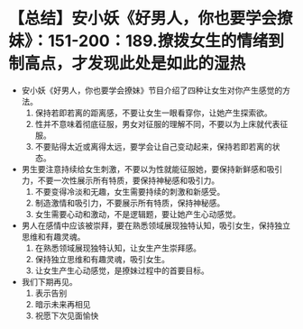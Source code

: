 # 【总结】安小妖《好男人，你也要学会撩妹》：151-200：189.撩拨女生的情绪到制高点，才发现此处是如此的湿热

-   安小妖《好男人，你也要学会撩妹》节目介绍了四种让女生对你产生感觉的方法。
    1.  保持若即若离的距离感，不要让女生一眼看穿你，让她产生探索欲。
    2.  性并不意味着彻底征服，男女对征服的理解不同，不要以为上床就代表征服。
    3.  不要贴得太近或离得太远，要学会让自己变动起来，保持若即若离的状态。
-   男生要注意持续给女生刺激，不要以为性就能征服她，要保持新鲜感和吸引力，不要一次性展示所有特质，要保持神秘感和吸引力。
    1.  不要变得冷淡和无趣，女生需要持续的刺激和新感受。
    2.  制造激情和吸引力，不要展示所有特质，保持神秘感。
    3.  女生需要心动和激动，不是逻辑题，要让她产生心动感觉。
-   男人在感情中应该被崇拜，要在熟悉领域展现独特认知，吸引女生，保持独立思维和有趣灵魂。
    1.  在熟悉领域展现独特认知，让女生产生崇拜感。
    2.  保持独立思维和有趣灵魂，吸引女生。
    3.  让女生产生心动感觉，是撩妹过程中的首要目标。
-   我们下期再见。
    1.  表示告别
    2.  暗示未来再相见
    3.  祝愿下次见面愉快